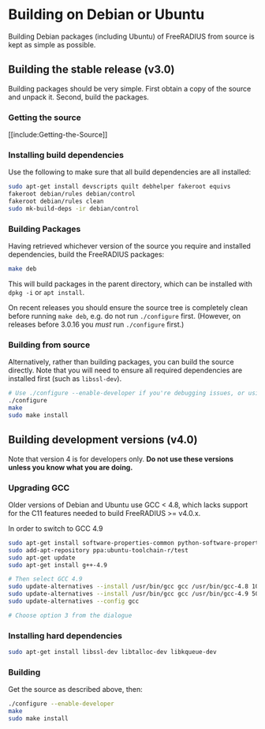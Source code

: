 # Building on Debian or Ubuntu

Building Debian packages (including Ubuntu) of FreeRADIUS from source is kept as simple as possible.

## Building the stable release (v3.0)

Building packages should be very simple. First obtain a copy of the source and unpack it. Second, build the packages.

### Getting the source

[[include:Getting-the-Source]]

### Installing build dependencies

Use the following to make sure that all build dependencies are all installed:

```bash
sudo apt-get install devscripts quilt debhelper fakeroot equivs
fakeroot debian/rules debian/control
fakeroot debian/rules clean
sudo mk-build-deps -ir debian/control
```

### Building Packages

Having retrieved whichever version of the source you require and installed dependencies, build the FreeRADIUS packages:

```bash
make deb
```

This will build packages in the parent directory, which can be installed with ``dpkg -i`` or ``apt install``.

On recent releases you should ensure the source tree is completely clean before running `make deb`, e.g. do not run `./configure` first. (However, on releases before 3.0.16 you _must_ run `./configure` first.)

### Building from source

Alternatively, rather than building packages, you can build the source directly. Note that you will need to ensure all required dependencies are installed first (such as `libssl-dev`).

```bash
# Use ./configure --enable-developer if you're debugging issues, or using unstable code.
./configure
make
sudo make install
```


## Building development versions (v4.0)

Note that version 4 is for developers only. **Do not use these versions unless you know what you are doing.**

### Upgrading GCC

Older versions of Debian and Ubuntu use GCC < 4.8, which lacks support for the C11 features needed to build FreeRADIUS >= v4.0.x.

In order to switch to GCC 4.9
```bash
sudo apt-get install software-properties-common python-software-properties
sudo add-apt-repository ppa:ubuntu-toolchain-r/test
sudo apt-get update
sudo apt-get install g++-4.9

# Then select GCC 4.9
sudo update-alternatives --install /usr/bin/gcc gcc /usr/bin/gcc-4.8 100 --slave /usr/bin/g++ g++ /usr/bin/g++-4.8
sudo update-alternatives --install /usr/bin/gcc gcc /usr/bin/gcc-4.9 50 --slave /usr/bin/g++ g++ /usr/bin/g++-4.9 
sudo update-alternatives --config gcc

# Choose option 3 from the dialogue
```

### Installing hard dependencies

```bash
sudo apt-get install libssl-dev libtalloc-dev libkqueue-dev
```

### Building

Get the source as described above, then:

```bash
./configure --enable-developer
make
sudo make install
```



